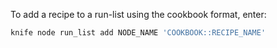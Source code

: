 To add a recipe to a run-list using the cookbook format, enter:

```bash
knife node run_list add NODE_NAME 'COOKBOOK::RECIPE_NAME'
```
